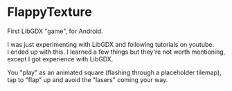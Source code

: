 # FlappyTexture
First LibGDX "game", for Android.

I was just experimenting with LibGDX and following tutorials on youtube.  
I ended up with this. I learned a few things but they're not worth mentioning, except I got experience with LibGDX.

You "play" as an animated square (flashing through a placeholder tilemap),  
tap to "flap" up and avoid the "lasers" coming your way.
